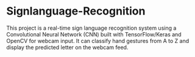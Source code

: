 # Signlanguage-Recognition
This project is a real-time sign language recognition system using a Convolutional Neural Network (CNN) built with TensorFlow/Keras and OpenCV for webcam input. It can classify hand gestures from A to Z and display the predicted letter on the webcam feed.
